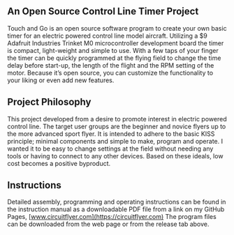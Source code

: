 ## An Open Source Control Line Timer Project

Touch and Go is an open source software program to create your own basic timer for an electric powered control line model aircraft.  Utilizing a $9 Adafruit Industries Trinket M0 microcontroller development board the timer is compact, light-weight and simple to use.   With a few taps of your finger the timer can be quickly programmed at the flying field to change the time delay before start-up, the length of the flight and the RPM setting of the motor.  Because it’s open source, you can customize the functionality to your liking or even add new features.

## Project Philosophy

This project developed from a desire to promote interest in electric powered control line.  The target user groups are the beginner and novice flyers up to the more advanced sport flyer.  It is intended to adhere to the basic KISS principle; minimal components and simple to make, program and operate.  I wanted it to be easy to change settings at the field without needing any tools or having to connect to any other devices. Based on these ideals, low cost becomes a positive byproduct.

## Instructions

Detailed assembly, programming and operating instructions can be found in the instruction manual as a downloadable PDF file from a link on my GitHub Pages, [www.circuitflyer.com](https://circuitflyer.com)  The program files can be downloaded from the web page or from the release tab above.
